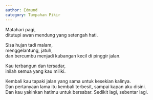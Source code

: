 ```yaml
---
author: Edmund
category: Tumpahan Pikir
---
```


Matahari pagi,  
ditutupi awan mendung yang setengah hati.  

Sisa hujan tadi malam,  
menggelantung, jatuh,   
dan bercumbu menjadi kubangan kecil di pinggir jalan. 

Kau terbangun dan tersadar,  
inilah semua yang kau miliki. 

Kembali kau tapaki jalan yang sama untuk kesekian kalinya.  
Dan pertanyaan lama itu kembali terbesit, sampai kapan aku disini.   
Dan kau yakinkan hatimu untuk bersabar. Sedikit lagi, sebentar lagi.